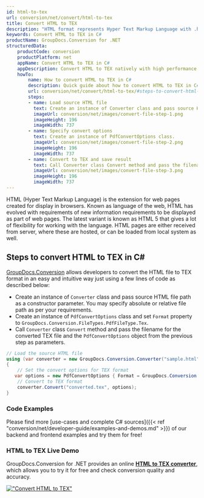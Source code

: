 ```yaml
---
id: html-to-tex
url: conversion/net/convert/html-to-tex
title: Convert HTML to TEX
description: "HTML format represents Hyper Text Markup Language with .html extension. Learn how to convert HTML to TEX file programmatically in C# language using GroupDocs.Conversion for .NET library."
keywords: Convert HTML to TEX in C#
productName: GroupDocs.Conversion for .NET
structuredData:
    productCode: conversion
    productPlatform: net
    appName: Convert HTML to TEX in C#
    appDescription: Convert HTML to TEX natively with high performance using C# language and server side GroupDocs.Conversion for .NET APIs, without the use of any software like Microsoft or Open Office.
    howTo:
        name: How to convert HTML to TEX in C# 
        description: Quick guide about how to convert HTML to TEX in C# with high performance and accuracy.
        url: conversion/net/convert/html-to-tex/#steps-to-convert-html-to-tex-in-c
        steps:
        - name: Load source HTML file 
          text: Create an instance of Converter class and pass source HTML file path as a constructor parameter. You may specify absolute or relative file path as per your requirements. 
          imageUrl: conversion/net/images/convert-file-step-1.png
          imageHeight: 196
          imageWidth: 737
        - name: Specify convert options 
          text: Create an instance of PdfConvertOptions class.
          imageUrl: conversion/net/images/convert-file-step-2.png
          imageHeight: 196
          imageWidth: 737
        - name: Convert to TEX and save result 
          text: Call Converter class Convert method and pass the filename for the converted HTML file and the PdfConvertOptions object from the previous step as parameters.
          imageUrl: conversion/net/images/convert-file-step-3.png
          imageHeight: 196
          imageWidth: 737
---
```


HTML (Hyper Text Markup Language) is the extension for web pages created for display in browsers. Known as language of the web, HTML has evolved with requirements of new information requirements to be displayed as part of web pages. The latest variant is known as HTML 5 that gives a lot of flexibility for working with the language. HTML pages are either received from server, where these are hosted, or can be loaded from local system as well.

## Steps to convert HTML to TEX in C#

[GroupDocs.Conversion](https://products.groupdocs.com/conversion/net) allows developers to convert the HTML file to TEX format in an easy and intuitive way just using a few lines of code as described below:

* Create an instance of `Converter` class and pass source HTML file path as a constructor parameter. You may specify absolute or relative file path as per your requirements. 
* Create an instance of `PdfConvertOptions` class and set `Format` property to `GroupDocs.Conversion.FileTypes.PdfFileType.Tex`.
* Call `Converter` class `Convert` method and pass the filename for the converted TEX file and the `PdfConvertOptions` object from the previous step as parameters.

```csharp
// Load the source HTML file
using (var converter = new GroupDocs.Conversion.Converter("sample.html"))
{
    // Set the convert options for TEX format
   var options = new PdfConvertOptions { Format = GroupDocs.Conversion.FileTypes.PdfFileType.Tex };
    // Convert to TEX format
    converter.Convert("converted.tex", options);
}
```

### Code Examples

Please find more [use-cases and complete C# sources]({{< ref "conversion/net/developer-guide/examples-and-demos.md" >}}) of our backend and frontend examples and try them for free!

### HTML to TEX Live Demo

GroupDocs.Conversion for .NET provides an online [**HTML to TEX converter**](https://products.groupdocs.app/conversion/html-to-tex), which allows you to try it for free and check conversion quality and accuracy.

[!["Convert HTML to TEX"](conversion/net/images/convert-to-tex/convert-html-to-tex.png)](https://products.groupdocs.app/conversion/html-to-tex)
